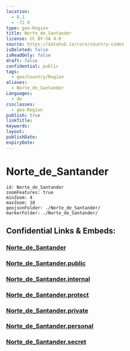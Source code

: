 ```yaml
---
location:
  - 8.1
  - -72.9
type: geo-Region
title: Norte_de_Santander
license: CC BY-SA 4.0
source: https://datahub.io/core/country-codes
isDeleted: false
isReadOnly: false
draft: false
confidential: public
tags:
  - geo/Country/Region
aliases:
  - Norte_de_Santander
Languages:
  - de
cssclasses:
  - geo-Region
publish: true
linkTitle:
keywords:
layout:
publishDate:
expiryDate:
---
```


# Norte_de_Santander

```leaflet
id: Norte_de_Santander
zoomFeatures: true 
minZoom: 4 
maxZoom: 18
geojsonFolder: ./Norte_de_Santander/
markerFolder: ./Norte_de_Santander/
```


## Confidential Links & Embeds: 

### [Norte_de_Santander](/_Standards/Earth/Continent/America~South/Colombia/departments~Colombia/Norte_de_Santander.md) 

### [Norte_de_Santander.public](/_public/Earth/Continent/America~South/Colombia/departments~Colombia/Norte_de_Santander.public.md) 

### [Norte_de_Santander.internal](/_internal/Earth/Continent/America~South/Colombia/departments~Colombia/Norte_de_Santander.internal.md) 

### [Norte_de_Santander.protect](/_protect/Earth/Continent/America~South/Colombia/departments~Colombia/Norte_de_Santander.protect.md) 

### [Norte_de_Santander.private](/_private/Earth/Continent/America~South/Colombia/departments~Colombia/Norte_de_Santander.private.md) 

### [Norte_de_Santander.personal](/_personal/Earth/Continent/America~South/Colombia/departments~Colombia/Norte_de_Santander.personal.md) 

### [Norte_de_Santander.secret](/_secret/Earth/Continent/America~South/Colombia/departments~Colombia/Norte_de_Santander.secret.md)

